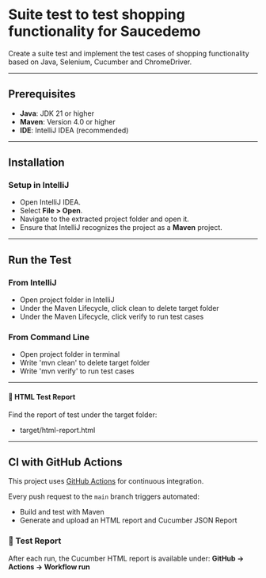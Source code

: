 # Suite test to test shopping functionality for Saucedemo
Create a suite test and implement the test cases of shopping functionality based on Java, Selenium, Cucumber and ChromeDriver.

---

## Prerequisites
- **Java**: JDK 21 or higher
- **Maven**: Version 4.0 or higher
- **IDE**: IntelliJ IDEA (recommended)

---

## Installation

### Setup in IntelliJ
- Open IntelliJ IDEA.
- Select **File > Open**.
- Navigate to the extracted project folder and open it.
- Ensure that IntelliJ recognizes the project as a **Maven** project.

---

## Run the Test

### From IntelliJ
- Open project folder in IntelliJ
- Under the Maven Lifecycle, click clean to delete target folder
- Under the Maven Lifecycle, click verify to run test cases

### From Command Line
- Open project folder in terminal
- Write 'mvn clean' to delete target folder
- Write 'mvn verify' to run test cases

---

#### 🧾 HTML Test Report
Find the report of test under the target folder:
  - target/html-report.html

---

## CI with GitHub Actions

This project uses [GitHub Actions](https://github.com/mahya-adimi/saucedemo/blob/main/.github/workflows/regression-test.ymll) for continuous integration.

Every push request to the `main` branch triggers automated:
- Build and test with Maven
- Generate and upload an HTML report and Cucumber JSON Report


### 🧾 Test Report

After each run, the Cucumber HTML report is available under:
**GitHub → Actions → Workflow run**
  
